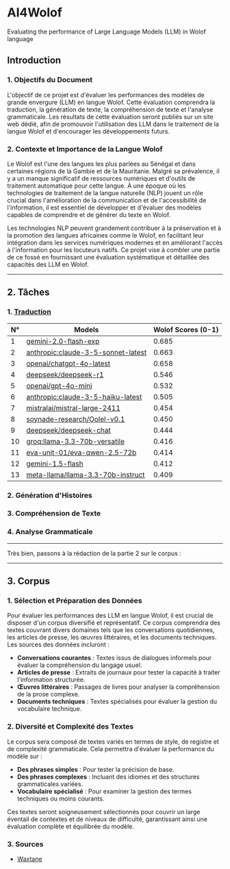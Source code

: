 # AI4Wolof

Evaluating the performance of Large Language Models (LLM) in Wolof language

## Introduction

### 1. Objectifs du Document

L'objectif de ce projet est d'évaluer les performances des modèles de grande envergure (LLM) en langue Wolof. Cette évaluation comprendra la traduction, la génération de texte, la compréhension de texte et l'analyse grammaticale. Les résultats de cette évaluation seront publiés sur un site web dédié, afin de promouvoir l'utilisation des LLM dans le traitement de la langue Wolof et d'encourager les développements futurs.

### 2. Contexte et Importance de la Langue Wolof

Le Wolof est l'une des langues les plus parlées au Sénégal et dans certaines régions de la Gambie et de la Mauritanie. Malgré sa prévalence, il y a un manque significatif de ressources numériques et d'outils de traitement automatique pour cette langue. À une époque où les technologies de traitement de la langue naturelle (NLP) jouent un rôle crucial dans l'amélioration de la communication et de l'accessibilité de l'information, il est essentiel de développer et d'évaluer des modèles capables de comprendre et de générer du texte en Wolof.

Les technologies NLP peuvent grandement contribuer à la préservation et à la promotion des langues africaines comme le Wolof, en facilitant leur intégration dans les services numériques modernes et en améliorant l'accès à l'information pour les locuteurs natifs. Ce projet vise à combler une partie de ce fossé en fournissant une évaluation systématique et détaillée des capacités des LLM en Wolof.

---

## 2. Tâches

### 1. [Traduction](evaluation/traduction.md)

| N° | Models  | Wolof Scores (0-1)  |
|---|---|---|
| 1 | [gemini-2.0-flash-exp](data/output/traduction/gemini-2.0-flash-exp.csv)  | 0.685  |
| 2 | [anthropic:claude-3-5-sonnet-latest](data/output/traduction/anthropic-claude-3-5-sonnet-latest.csv)  | 0.663  |
| 3 | [openai/chatgpt-4o-latest](data/output/traduction/openai-chatgpt-4o-latest.csv)  | 0.658  |
| 4 | [deepseek/deepseek-r1](data/output/traduction/deepseek-deepseek-r1.csv)  | 0.546  |
| 5 | [openai/gpt-4o-mini](data/output/traduction/openai-gpt-4o-mini.csv)  | 0.532  |
| 6 | [anthropic:claude-3-5-haiku-latest](data/output/traduction/anthropic-claude-3-5-haiku-latest.csv)  | 0.505  |
| 7 | [mistralai/mistral-large-2411](data/output/traduction/mistralai-mistral-large-2411.csv)  | 0.454  |
| 8 | [soynade-research/Oolel-v0.1](data/output/traduction/soynade-research-Oolel-v0.1.csv)  | 0.450  |
| 9 | [deepseek/deepseek-chat](data/output/traduction/deepseek-deepseek-chat.csv)  | 0.444  |
| 10 | [groq:llama-3.3-70b-versatile](data/output/traduction/groq-llama-3.3-70b-versatile.csv)  | 0.416  |
| 11 | [eva-unit-01/eva-qwen-2.5-72b](data/output/traduction/eva-unit-01-eva-qwen-2.5-72b.csv)  | 0.414  |
| 12 | [gemini-1.5-flash](data/output/traduction/gemini-1.5-flash.csv)  | 0.412  |
| 13 | [meta-llama/llama-3.3-70b-instruct](data/output/traduction/meta-llama-llama-3.3-70b-instruct.csv)  | 0.409  |

### 2. Génération d'Histoires
### 3. Compréhension de Texte
### 4. Analyse Grammaticale


---

Très bien, passons à la rédaction de la partie 2 sur le corpus :

---

## 3. Corpus

### 1. Sélection et Préparation des Données

Pour évaluer les performances des LLM en langue Wolof, il est crucial de disposer d'un corpus diversifié et représentatif. Ce corpus comprendra des textes couvrant divers domaines tels que les conversations quotidiennes, les articles de presse, les œuvres littéraires, et les documents techniques. Les sources des données incluront :
- **Conversations courantes** : Textes issus de dialogues informels pour évaluer la compréhension du langage usuel.
- **Articles de presse** : Extraits de journaux pour tester la capacité à traiter l'information structurée.
- **Œuvres littéraires** : Passages de livres pour analyser la compréhension de la prose complexe.
- **Documents techniques** : Textes spécialisés pour évaluer la gestion du vocabulaire technique.

### 2. Diversité et Complexité des Textes

Le corpus sera composé de textes variés en termes de style, de registre et de complexité grammaticale. Cela permettra d'évaluer la performance du modèle sur :
- **Des phrases simples** : Pour tester la précision de base.
- **Des phrases complexes** : Incluant des idiomes et des structures grammaticales variées.
- **Vocabulaire spécialisé** : Pour examiner la gestion des termes techniques ou moins courants.

Ces textes seront soigneusement sélectionnés pour couvrir un large éventail de contextes et de niveaux de difficulté, garantissant ainsi une évaluation complète et équilibrée du modèle.

### 3. Sources

- [Waxtane](https://github.com/MedouneSGB/Waxtane)

